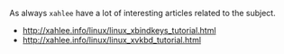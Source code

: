 
As always `xahlee` have a lot of interesting articles related to the subject.

* http://xahlee.info/linux/linux_xbindkeys_tutorial.html
* http://xahlee.info/linux/linux_xvkbd_tutorial.html
